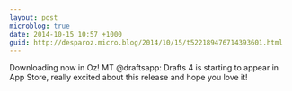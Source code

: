 ```yaml
---
layout: post
microblog: true
date: 2014-10-15 10:57 +1000
guid: http://desparoz.micro.blog/2014/10/15/t522189476714393601.html
---
```

Downloading now in Oz! MT @draftsapp: Drafts 4 is starting to appear in App Store, really excited about this release and hope you love it!
